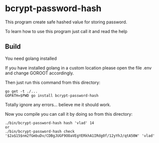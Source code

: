 # bcrypt-password-hash

This program create safe hashed value for storing password. 

To learn how to use this program just call it and read the help

## Build

You need golang installed

If you have installed golang in a custom location 
please open the file .env and change GOROOT accordingly.

Then just run this command from this directory:

```shell
go get -t ./...
GOPATH=$PWD go install bcrypt-password-hash
```

Totally ignore any errors... believe me it should work.

Now you compile you can call it by doing so from this directory:

```shell
./bin/bcrypt-password-hash hash 'vlad' 14
or
./bin/bcrypt-password-hash check '$2a$15$nm2fGmbuDv/CDBgJUGF9OOaVEgYERkhA1IRdg0f/12yYhJ/qtA50W' 'vlad'
```

